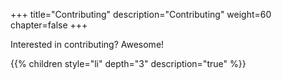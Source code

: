 +++
title="Contributing"
description="Contributing"
weight=60
chapter=false
+++

Interested in contributing? Awesome!

{{% children style="li" depth="3" description="true" %}}
